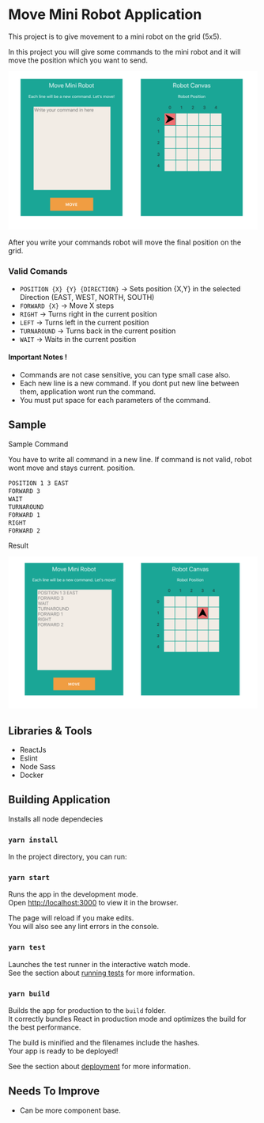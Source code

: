 # Move Mini Robot Application

This project is to give movement to a mini robot on the grid (5x5). 

In this project you will give some commands to the mini robot and it will move the position which you want to send.

![Screenshot](home-page.png)

After you write your commands robot will move the final position on the grid.

### Valid Comands 

* `POSITION {X} {Y} {DIRECTION}` -> Sets position {X,Y} in the selected Direction (EAST, WEST, NORTH, SOUTH)
* `FORWARD {X}`  ->  Move X steps 
* `RIGHT` -> Turns right in the current position
* `LEFT` -> Turns left in the current position
* `TURNAROUND` -> Turns back in the current position
* `WAIT` -> Waits in the current position

#### Important  Notes !
* Commands are not case sensitive, you can type small case also.
* Each new line is a new command. If you dont put new line between them, application wont run the command.
* You must put space for each parameters of the command.


## Sample 

Sample Command

You have to write all command in a new line. If command is not valid, robot wont move and stays current. position.

```text
POSITION 1 3 EAST
FORWARD 3
WAIT
TURNAROUND
FORWARD 1
RIGHT
FORWARD 2
```

Result

![Screenshot](home-page-result.png)


## Libraries & Tools

* ReactJs
* Eslint
* Node Sass
* Docker

## Building Application

Installs all node dependecies

### `yarn install`

In the project directory, you can run:

### `yarn start`

Runs the app in the development mode.<br />
Open [http://localhost:3000](http://localhost:3000) to view it in the browser.

The page will reload if you make edits.<br />
You will also see any lint errors in the console.

### `yarn test`

Launches the test runner in the interactive watch mode.<br />
See the section about [running tests](https://facebook.github.io/create-react-app/docs/running-tests) for more information.

### `yarn build`

Builds the app for production to the `build` folder.<br />
It correctly bundles React in production mode and optimizes the build for the best performance.

The build is minified and the filenames include the hashes.<br />
Your app is ready to be deployed!

See the section about [deployment](https://facebook.github.io/create-react-app/docs/deployment) for more information.

## Needs To Improve

* Can be more component base.


